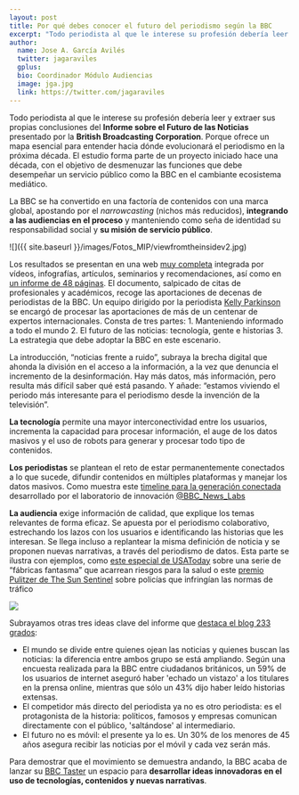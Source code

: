```yaml
---
layout: post
title: Por qué debes conocer el futuro del periodismo según la BBC
excerpt: "Todo periodista al que le interese su profesión debería leer y extraer sus propias conclusiones del Informe sobre el Futuro de las Noticias presentado por la British Broadcasting Corporation. Porque ofrece un mapa esencial para entender hacia dónde evolucionará el periodismo en la próxima década. El estudio forma parte de un proyecto iniciado hace una década, con el objetivo de desmenuzar las funciones que debe desempeñar un servicio público como la BBC en el cambiante ecosistema mediático."
author:
  name: Jose A. García Avilés
  twitter: jagaraviles
  gplus:  
  bio: Coordinador Módulo Audiencias
  image: jga.jpg
  link: https://twitter.com/jagaraviles
---
```

Todo periodista al que le interese su profesión debería leer y extraer sus propias conclusiones del **Informe sobre el Futuro de las Noticias** presentado por la **British Broadcasting Corporation**. Porque ofrece un mapa esencial para entender hacia dónde evolucionará el periodismo en la próxima década. El estudio forma parte de un proyecto iniciado hace una década, con el objetivo de desmenuzar las funciones que debe desempeñar un servicio público como la BBC en el cambiante ecosistema mediático.

La BBC se ha convertido en una factoría de contenidos con una marca global, apostando por el _narrowcasting_ (nichos más reducidos), **integrando a las audiencias en el proceso** y manteniendo como seña de identidad su responsabilidad social y **su misión de servicio público**.

![]({{ site.baseurl }}/images/Fotos_MIP/viewfromtheinsidev2.jpg)

Los resultados se presentan en una web [muy completa](http://www.bbc.co.uk/news/resources/idt-bbb9e158-4a1b-43c7-8b3b-9651938d4d6a) integrada por vídeos, infografías, artículos, seminarios y recomendaciones, así como en [un informe de 48 páginas](http://newsimg.bbc.co.uk/1/shared/bsp/hi/pdfs/28_01_15futureofnews.pdf). El documento, salpicado de citas de profesionales y académicos,  recoge las aportaciones de decenas de periodistas de la BBC. Un equipo dirigido por la periodista [Kelly Parkinson](https://twitter.com/KP_Parkinson) se encargó de procesar las aportaciones de más de un centenar de expertos internacionales. Consta de tres partes: 1. Manteniendo informado a todo el mundo 2. El futuro de las noticias: tecnología, gente e historias 3. La estrategia que debe adoptar la BBC en este escenario.

La introducción, “noticias frente a ruido”, subraya la brecha digital que ahonda la división en el acceso a la información, a la vez que denuncia el incremento de la desinformación. Hay más datos, más información, pero resulta más difícil saber qué está pasando. Y añade: “estamos viviendo el periodo más interesante para el periodismo desde la invención de la televisión”.

**La tecnología** permite una mayor interconectividad entre los usuarios, incrementa la capacidad para procesar información, el auge de los datos masivos y el uso de robots para generar y procesar todo tipo de contenidos.

**Los periodistas** se plantean el reto de estar permanentemente conectados a lo que sucede, difundir contenidos en múltiples plataformas y manejar los datos masivos. Como muestra este [timeline para la generación conectada](http://www.bbc.com/news/uk-31012118) desarrollado por el laboratorio de innovación [@BBC_News_Labs](https://twitter.com/BBC_News_Labs)

**La audiencia** exige información de calidad, que explique los temas relevantes de forma eficaz. Se apuesta por el periodismo colaborativo, estrechando los lazos con los usuarios e identificando las historias que les interesan. Se llega incluso a replantear la misma definición de noticia y se proponen nuevas narrativas, a través del periodismo de datos. Esta parte se ilustra con ejemplos, como [este especial de USAToday](http://www.usatoday.com/topic/B68DCD3E-7E3F-424A-BDA4-41077D772EA1/ghostfactories/)  sobre una serie de “fábricas fantasma” que acarrean riesgos para la salud o este [premio Pulitzer de The Sun Sentinel](http://www.pulitzer.org/works/2013-Public-Service) sobre policías que infringían las normas de tráfico

![](https://ichef.bbci.co.uk/news/1024/media/images/80572000/gif/_80572084_timeline-small.gif)

Subrayamos otras tres ideas clave del informe que [destaca el blog 233 grados](http://233grados.lainformacion.com/blog/2015/02/as%C3%AD-ve-la-bbc-el-futuro-del-periodismo.html):
 
* El mundo se divide entre quienes ojean las noticias y quienes buscan las noticias: la diferencia entre ambos grupo se está ampliando. Según una encuesta realizada para la BBC entre ciudadanos británicos, un 59% de los usuarios de internet aseguró haber 'echado un vistazo' a los titulares en la prensa online, mientras que sólo un 43% dijo haber leído historias extensas.
* El competidor más directo del periodista ya no es otro periodista: es el protagonista de la historia: políticos, famosos y empresas comunican directamente con el público, 'saltándose' al intermediario.
* El futuro no es móvil: el presente ya lo es. Un 30% de los menores de 45 años asegura recibir las noticias por el móvil y cada vez serán más.
 
Para demostrar que el movimiento se demuestra andando, la BBC acaba de lanzar su [BBC Taster](http://www.bbc.co.uk/taster) un espacio para **desarrollar ideas innovadoras en el uso de tecnologías, contenidos y nuevas narrativas**.
